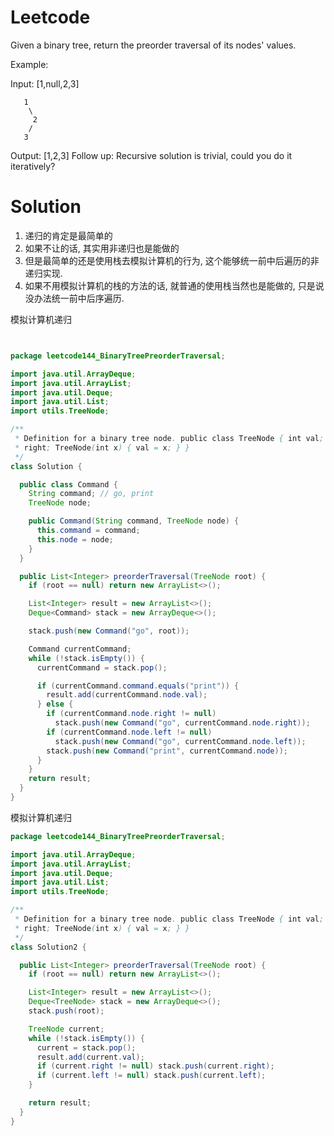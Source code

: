 # Leetcode

Given a binary tree, return the preorder traversal of its nodes' values.

Example:

Input: [1,null,2,3]

```
   1
    \
     2
    /
   3
```


Output: [1,2,3]
Follow up: Recursive solution is trivial, could you do it iteratively?

# Solution

1. 递归的肯定是最简单的
2. 如果不让的话, 其实用非递归也是能做的
3. 但是最简单的还是使用栈去模拟计算机的行为, 这个能够统一前中后遍历的非递归实现.
4. 如果不用模拟计算机的栈的方法的话, 就普通的使用栈当然也是能做的, 只是说没办法统一前中后序遍历.


模拟计算机递归
```java


package leetcode144_BinaryTreePreorderTraversal;

import java.util.ArrayDeque;
import java.util.ArrayList;
import java.util.Deque;
import java.util.List;
import utils.TreeNode;

/**
 * Definition for a binary tree node. public class TreeNode { int val; TreeNode left; TreeNode
 * right; TreeNode(int x) { val = x; } }
 */
class Solution {

  public class Command {
    String command; // go, print
    TreeNode node;

    public Command(String command, TreeNode node) {
      this.command = command;
      this.node = node;
    }
  }

  public List<Integer> preorderTraversal(TreeNode root) {
    if (root == null) return new ArrayList<>();

    List<Integer> result = new ArrayList<>();
    Deque<Command> stack = new ArrayDeque<>();

    stack.push(new Command("go", root));

    Command currentCommand;
    while (!stack.isEmpty()) {
      currentCommand = stack.pop();

      if (currentCommand.command.equals("print")) {
        result.add(currentCommand.node.val);
      } else {
        if (currentCommand.node.right != null)
          stack.push(new Command("go", currentCommand.node.right));
        if (currentCommand.node.left != null)
          stack.push(new Command("go", currentCommand.node.left));
        stack.push(new Command("print", currentCommand.node));
      }
    }
    return result;
  }
}

```

模拟计算机递归
```java
package leetcode144_BinaryTreePreorderTraversal;

import java.util.ArrayDeque;
import java.util.ArrayList;
import java.util.Deque;
import java.util.List;
import utils.TreeNode;

/**
 * Definition for a binary tree node. public class TreeNode { int val; TreeNode left; TreeNode
 * right; TreeNode(int x) { val = x; } }
 */
class Solution2 {

  public List<Integer> preorderTraversal(TreeNode root) {
    if (root == null) return new ArrayList<>();

    List<Integer> result = new ArrayList<>();
    Deque<TreeNode> stack = new ArrayDeque<>();
    stack.push(root);

    TreeNode current;
    while (!stack.isEmpty()) {
      current = stack.pop();
      result.add(current.val);
      if (current.right != null) stack.push(current.right);
      if (current.left != null) stack.push(current.left);
    }

    return result;
  }
}

```
